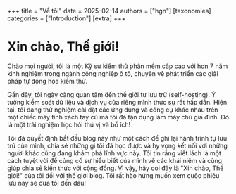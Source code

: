 +++
title = "Về tôi"
date = 2025-02-14
authors = ["hgn"]
[taxonomies]
categories = ["Introduction"]
[extra]
+++
# Xin chào, Thế giới!

Chào mọi người, tôi là một Kỹ sư kiểm thử phần mềm cấp cao với hơn 7 năm kinh nghiệm trong ngành công nghiệp ô tô, chuyên về phát triển các giải pháp tự động hóa kiểm thử.

Gần đây, tôi ngày càng quan tâm đến thế giới tự lưu trữ (self-hosting). Ý tưởng kiểm soát dữ liệu và dịch vụ của riêng mình thực sự rất hấp dẫn. Hiện tại, tôi đang thử nghiệm cài đặt các ứng dụng và công cụ khác nhau trên một chiếc máy tính xách tay cũ mà tôi đã tận dụng làm máy chủ gia đình. Đó là một trải nghiệm học hỏi thú vị và bổ ích!

Tôi đã quyết định bắt đầu blog này như một cách để ghi lại hành trình tự lưu trữ của mình, chia sẻ những gì tôi đã học được và hy vọng kết nối với những người khác cũng đang khám phá lĩnh vực này. Tôi tin rằng viết lách là một cách tuyệt vời để củng cố sự hiểu biết của mình về các khái niệm và cũng giúp chia sẻ kiến thức với cộng đồng. Vì vậy, hãy coi đây là "Xin chào, Thế giới!" của tôi đối với thế giới blog. Tôi rất hào hứng muốn xem cuộc phiêu lưu này sẽ đưa tôi đến đâu!
